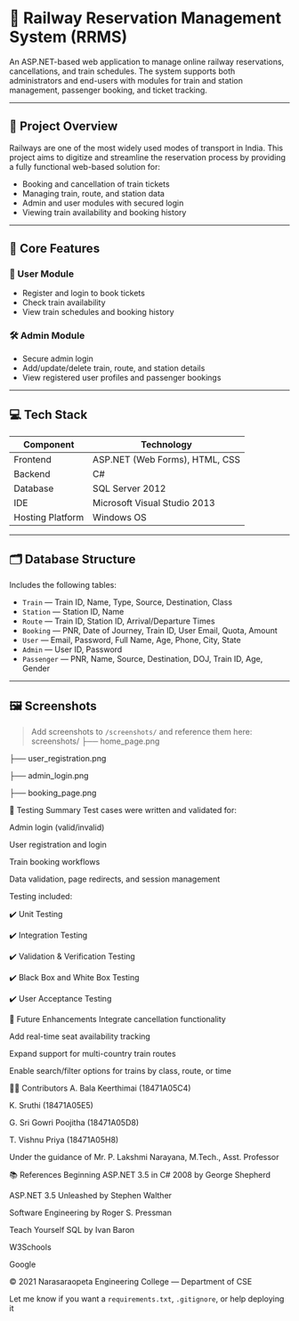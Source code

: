 # 🚆 Railway Reservation Management System (RRMS)

An ASP.NET-based web application to manage online railway reservations, cancellations, and train schedules. The system supports both administrators and end-users with modules for train and station management, passenger booking, and ticket tracking.

---

## 📌 Project Overview

Railways are one of the most widely used modes of transport in India. This project aims to digitize and streamline the reservation process by providing a fully functional web-based solution for:

- Booking and cancellation of train tickets
- Managing train, route, and station data
- Admin and user modules with secured login
- Viewing train availability and booking history

---

## 🧠 Core Features

### 👤 User Module
- Register and login to book tickets
- Check train availability
- View train schedules and booking history

### 🛠️ Admin Module
- Secure admin login
- Add/update/delete train, route, and station details
- View registered user profiles and passenger bookings

---

## 💻 Tech Stack

| Component         | Technology                      |
|------------------|----------------------------------|
| Frontend         | ASP.NET (Web Forms), HTML, CSS   |
| Backend          | C#                               |
| Database         | SQL Server 2012                  |
| IDE              | Microsoft Visual Studio 2013     |
| Hosting Platform | Windows OS                       |

---

## 🗂 Database Structure

Includes the following tables:

- `Train` — Train ID, Name, Type, Source, Destination, Class
- `Station` — Station ID, Name
- `Route` — Train ID, Station ID, Arrival/Departure Times
- `Booking` — PNR, Date of Journey, Train ID, User Email, Quota, Amount
- `User` — Email, Password, Full Name, Age, Phone, City, State
- `Admin` — User ID, Password
- `Passenger` — PNR, Name, Source, Destination, DOJ, Train ID, Age, Gender

---

## 🖼 Screenshots

> Add screenshots to `/screenshots/` and reference them here:
screenshots/
├── home_page.png

├── user_registration.png

├── admin_login.png

├── booking_page.png

🧪 Testing Summary
Test cases were written and validated for:

Admin login (valid/invalid)

User registration and login

Train booking workflows

Data validation, page redirects, and session management

Testing included:

✔️ Unit Testing

✔️ Integration Testing

✔️ Validation & Verification Testing

✔️ Black Box and White Box Testing

✔️ User Acceptance Testing

🔮 Future Enhancements
Integrate cancellation functionality

Add real-time seat availability tracking

Expand support for multi-country train routes

Enable search/filter options for trains by class, route, or time

👨‍💻 Contributors
A. Bala Keerthimai (18471A05C4)

K. Sruthi (18471A05E5)

G. Sri Gowri Poojitha (18471A05D8)

T. Vishnu Priya (18471A05H8)

Under the guidance of Mr. P. Lakshmi Narayana, M.Tech., Asst. Professor

📚 References
Beginning ASP.NET 3.5 in C# 2008 by George Shepherd

ASP.NET 3.5 Unleashed by Stephen Walther

Software Engineering by Roger S. Pressman

Teach Yourself SQL by Ivan Baron

W3Schools

Google

© 2021 Narasaraopeta Engineering College — Department of CSE

Let me know if you want a `requirements.txt`, `.gitignore`, or help deploying it 
